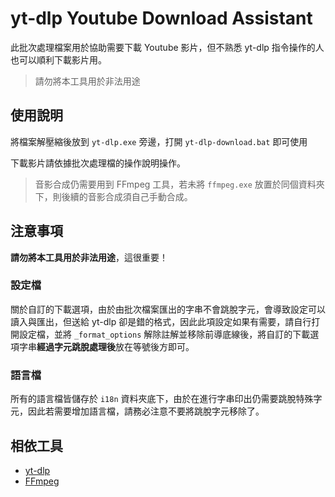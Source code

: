 # yt-dlp Youtube Download Assistant

此批次處理檔案用於協助需要下載 Youtube 影片，但不熟悉 yt-dlp 指令操作的人也可以順利下載影片用。

> 請勿將本工具用於非法用途

## 使用說明

將檔案解壓縮後放到 `yt-dlp.exe` 旁邊，打開 `yt-dlp-download.bat` 即可使用

下載影片請依據批次處理檔的操作說明操作。

> 音影合成仍需要用到 FFmpeg 工具，若未將 `ffmpeg.exe` 放置於同個資料夾下，則後續的音影合成須自己手動合成。

## 注意事項

**請勿將本工具用於非法用途**，這很重要！

### 設定檔

關於自訂的下載選項，由於由批次檔案匯出的字串不會跳脫字元，會導致設定可以讀入與匯出，但送給 yt-dlp 卻是錯的格式，因此此項設定如果有需要，請自行打開設定檔，並將 `_format_options` 解除註解並移除前導底線後，將自訂的下載選項字串**經過字元跳脫處理後**放在等號後方即可。

### 語言檔

所有的語言檔皆儲存於 `i18n` 資料夾底下，由於在進行字串印出仍需要跳脫特殊字元，因此若需要增加語言檔，請務必注意不要將跳脫字元移除了。

## 相依工具

- [yt-dlp](https://github.com/yt-dlp/yt-dlp)
- [FFmpeg](https://ffmpeg.org/)
